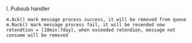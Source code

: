 I. Pubsub handler
    
    m.Ack() mark message process success, it will be removed from queue
    m.Nack() mark message process fail, it will be resended now
    retendtion = [10min:7day], when exceeded retendion, message not consume will be removed


